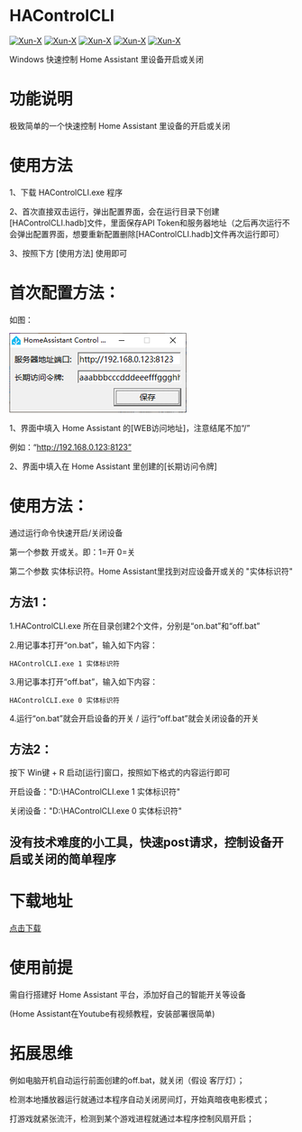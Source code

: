 # HAControlCLI
[![Xun-X](https://img.shields.io/static/v1?label=作者&message=Xun-X&color=F36CB0)](https://github.com/Xun-X/HAControlCLI)
[![Xun-X](https://img.shields.io/static/v1?label=特别感谢&message=HomeAssistant&color=97C40F)]([https://nezha.wiki/](https://www.home-assistant.io/))
[![Xun-X](https://img.shields.io/static/v1?label=软件特点&message=简单、易用&color=48C21A)](https://github.com/Xun-X/HAControlCLI)
[![Xun-X](https://img.shields.io/static/v1?label=软件性质&message=免费、非开源&color=1081C2)](https://github.com/Xun-X/HAControlCLI)
[![Xun-X](https://img.shields.io/static/v1?label=获取方式&message=Github下载&color=F48041)](https://github.com/Xun-X/HAControlCLI)

Windows 快速控制 Home Assistant 里设备开启或关闭

# 功能说明
极致简单的一个快速控制 Home Assistant 里设备的开启或关闭

# 使用方法
1、下载 HAControlCLI.exe 程序

2、首次直接双击运行，弹出配置界面，会在运行目录下创建[HAControlCLI.hadb]文件，里面保存API Token和服务器地址（之后再次运行不会弹出配置界面，想要重新配置删除[HAControlCLI.hadb]文件再次运行即可）

3、按照下方 [使用方法] 使用即可

# 首次配置方法：
如图：

![](https://raw.githubusercontent.com/Xun-X/HAControlCLI/refs/heads/main/images/1.png)

1、界面中填入 Home Assistant 的[WEB访问地址]，注意结尾不加“/”

例如：“http://192.168.0.123:8123”

2、界面中填入在 Home Assistant 里创建的[长期访问令牌]

# 使用方法：
通过运行命令快速开启/关闭设备

第一个参数 开或关。即：1=开 0=关

第二个参数 实体标识符。Home Assistant里找到对应设备开或关的 "实体标识符"

## 方法1：
1.HAControlCLI.exe 所在目录创建2个文件，分别是“on.bat”和“off.bat”

2.用记事本打开“on.bat”，输入如下内容：
```
HAControlCLI.exe 1 实体标识符
```

3.用记事本打开“off.bat”，输入如下内容：
```
HAControlCLI.exe 0 实体标识符
```
4.运行“on.bat”就会开启设备的开关 / 运行“off.bat”就会关闭设备的开关

## 方法2：
按下 Win键 + R 启动[运行]窗口，按照如下格式的内容运行即可

开启设备："D:\HAControlCLI.exe 1 实体标识符" 

关闭设备："D:\HAControlCLI.exe 0 实体标识符"

## 没有技术难度的小工具，快速post请求，控制设备开启或关闭的简单程序

# 下载地址
[点击下载](https://raw.githubusercontent.com/Xun-X/HAControlCLI/refs/heads/main/HAControlCLI.exe "点击下载")

# 使用前提
需自行搭建好 Home Assistant 平台，添加好自己的智能开关等设备

(Home Assistant在Youtube有视频教程，安装部署很简单)

# 拓展思维
例如电脑开机自动运行前面创建的off.bat，就关闭（假设 客厅灯）；

检测本地播放器运行就通过本程序自动关闭房间灯，开始真暗夜电影模式；

打游戏就紧张流汗，检测到某个游戏进程就通过本程序控制风扇开启；
